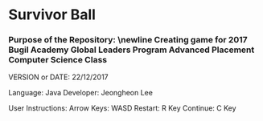 # Survivor Ball

### Purpose of the Repository: \newline Creating game for 2017 Bugil Academy Global Leaders Program Advanced Placement Computer Science Class

VERSION or DATE: 22/12/2017

Language: Java
Developer: Jeongheon Lee

User Instructions:
Arrow Keys: WASD
Restart: R Key
Continue: C Key

